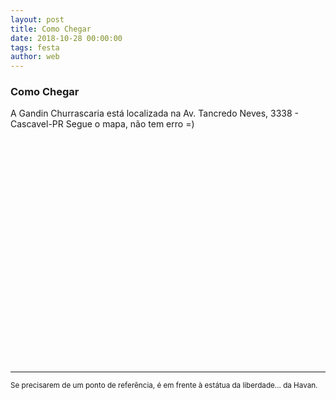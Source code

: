 ```yaml
---
layout: post
title: Como Chegar
date: 2018-10-28 00:00:00
tags: festa
author: web
---
```


### Como Chegar
A Gandin Churrascaria está localizada na Av. Tancredo Neves, 3338 - Cascavel-PR
Segue o mapa, não tem erro =)
<script src='https://maps.googleapis.com/maps/api/js?v=3.exp'></script><div style='overflow:hidden;height:360px;width:700px;'><div id='gmap_canvas' style='height:360px;width:700px;'></div><div><small><a href="embedgooglemaps.com/pt/">https://embedgooglemaps.com/pt/</a></small></div><div><small><a href="http://botonmegusta.org/">boton megusta</a></small></div><style>#gmap_canvas img{max-width:none!important;background:none!important}</style></div><script type='text/javascript'>function init_map(){var myOptions = {zoom:14,center:new google.maps.LatLng(-24.9772127,-53.498217299999965),mapTypeId: google.maps.MapTypeId.ROADMAP};map = new google.maps.Map(document.getElementById('gmap_canvas'), myOptions);marker = new google.maps.Marker({map: map,position: new google.maps.LatLng(-24.9772127,-53.498217299999965)});infowindow = new google.maps.InfoWindow({content:'<strong>Gandin Churrascaria</strong><br>Av. Tancredo Neves, 3338 - Cascavel PR<br>'});google.maps.event.addListener(marker, 'click', function(){infowindow.open(map,marker);});infowindow.open(map,marker);}google.maps.event.addDomListener(window, 'load', init_map);</script>

<hr/>

<sub> Se precisarem de um ponto de referência, é em frente à estátua da liberdade... da Havan.</sub>